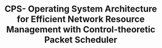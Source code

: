 ---
layout: publication-single
title: CPS- Operating System Architecture for Efficient Network Resource Management with Control-theoretic Packet Scheduler
name: Journal of Communications and Networks, Vol.12, No.3
first-author: Hyungsoo Jung
co-authors: Hyuck Han, Heon Y. Yeom, Sooyong Kang
during:  2010.06.01
location: 
impactfactor: 
doi: 
note: 
categories: 
 - Distributed/High-Performance/Mobile Computing Systems
tag: 
 - International Journal
---